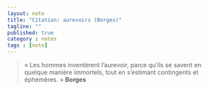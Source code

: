 ```yaml
---
layout: note
title: "Citation: aurevoirs (Borges)"
tagline: ""
published: true
category : notes
tags : [note]
---
```


> « Les hommes inventèrent l’aurevoir, parce qu’ils se savent
> en quelque manière immortels, tout en s’estimant contingents
> et éphémères. »
> __Borges__
